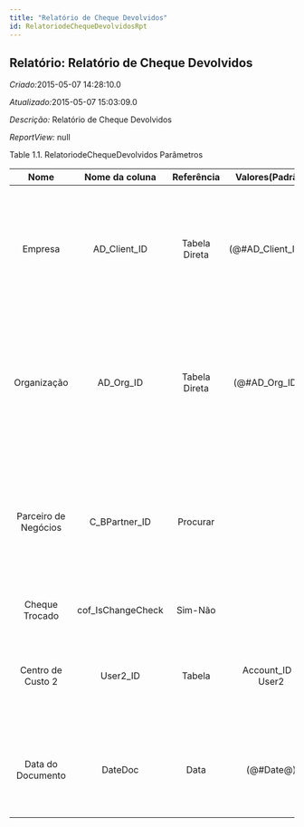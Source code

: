 ```yaml
---
title: "Relatório de Cheque Devolvidos"
id: RelatoriodeChequeDevolvidosRpt
---
```

<div id="d197413e1" class="section chapter">

<div class="titlepage">

<div>

<div>

## Relatório: Relatório de Cheque Devolvidos

</div>

</div>

</div>

<span class="emphasis"> *Criado:*</span>2015-05-07 14:28:10.0

<span class="emphasis">*Atualizado:*</span>2015-05-07 15:03:09.0

<span class="emphasis"> *Descrição:* </span>Relatório de Cheque
Devolvidos

<span class="emphasis"> *ReportView:* </span>null

<div id="d197413e21" class="table">

<div class="table-title">

Table 1.1. RelatoriodeChequeDevolvidos
Parâmetros

</div>

<div class="table-contents">

|         Nome         |   Nome da coluna   |  Referência   |   Valores(Padrão)    |                 Descrição                 |                                                                            Comentário/Ajuda                                                                            |
| :------------------: | :----------------: | :-----------: | :------------------: | :---------------------------------------: | :--------------------------------------------------------------------------------------------------------------------------------------------------------------------: |
|       Empresa        |   AD\_Client\_ID   | Tabela Direta | (@\#AD\_Client\_ID@) |  Empresa/Locatário para esta instalação.  | Uma Empresa é uma Companhia ou uma Entidade Legal (pessoa jurídica). Dados não podem ser compartilhados entre Empresas. Locatário é um sinônimo para Empresa (Client). |
|     Organização      |    AD\_Org\_ID     | Tabela Direta |  (@\#AD\_Org\_ID@)   | Entidade organizacional dentro da Empresa |      Uma "Organização" é uma unidade de sua "Empresa" ou "Entidade Legal" - os exemplos são loja, departamento. Você pode compartilhar dados entre organizações.       |
| Parceiro de Negócios |  C\_BPartner\_ID   |   Procurar    |                      |    Identifica um Parceiro de Negócios.    |  Um "Parceiro de Negócios" é qualquer um com quem você transaciona. Isto pode incluir Fornecedores, Clientes, Funcionários, Vendedores, Representantes de Venda, etc.  |
|    Cheque Trocado    | cof\_IsChangeCheck |    Sim-Não    |                      | Indica que o cheque bancário foi trocado. |                                                                                  null                                                                                  |
|  Centro de Custo 2   |     User2\_ID      |    Tabela     | Account\_ID - User2  |            Centro de Custo \#2            |                               O "Centro de Custo" exibe os elementos opcionais que tenham sido definidos para esta combinação de contas.                               |
|  Data do Documento   |      DateDoc       |     Data      |      (@\#Date@)      |             Data do Documento             |                            A "Data do Documento" indica a data em que o documento foi gerado. Ela pode ser ou não a mesma da data contábil.                            |

</div>

</div>

  

</div>
